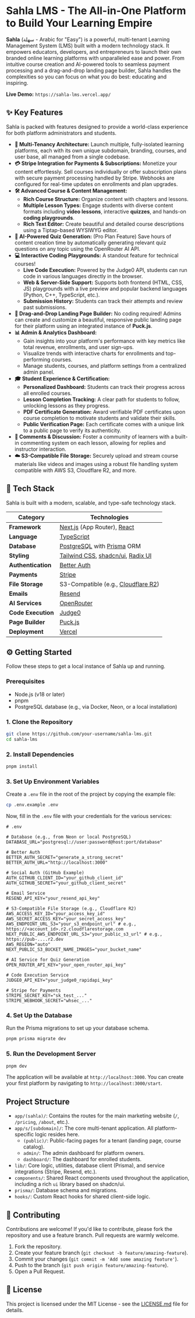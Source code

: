 # Sahla LMS - The All-in-One Platform to Build Your Learning Empire

**Sahla** (سهلة - Arabic for "Easy") is a powerful, multi-tenant Learning Management System (LMS) built with a modern technology stack. It empowers educators, developers, and entrepreneurs to launch their own branded online learning platforms with unparalleled ease and power. From intuitive course creation and AI-powered tools to seamless payment processing and a drag-and-drop landing page builder, Sahla handles the complexities so you can focus on what you do best: educating and inspiring.

**Live Demo:** `https://sahla-lms.vercel.app/`

## ✨ Key Features

Sahla is packed with features designed to provide a world-class experience for both platform administrators and students.

- **🏢 Multi-Tenancy Architecture:** Launch multiple, fully-isolated learning platforms, each with its own unique subdomain, branding, courses, and user base, all managed from a single codebase.
- **💳 Stripe Integration for Payments & Subscriptions:** Monetize your content effortlessly. Sell courses individually or offer subscription plans with secure payment processing handled by Stripe. Webhooks are configured for real-time updates on enrollments and plan upgrades.
- **🛠️ Advanced Course & Content Management:**
  - **Rich Course Structure:** Organize content with chapters and lessons.
  - **Multiple Lesson Types:** Engage students with diverse content formats including **video lessons**, interactive **quizzes**, and hands-on **coding playgrounds**.
  - **Rich Text Editor:** Create beautiful and detailed course descriptions using a Tiptap-based WYSIWYG editor.
- **🤖 AI-Powered Quiz Generation:** (Pro Plan Feature) Save hours of content creation time by automatically generating relevant quiz questions on any topic using the OpenRouter AI API.
- **💻 Interactive Coding Playgrounds:** A standout feature for technical courses!
  - **Live Code Execution:** Powered by the Judge0 API, students can run code in various languages directly in the browser.
  - **Web & Server-Side Support:** Supports both frontend (HTML, CSS, JS) playgrounds with a live preview and popular backend languages (Python, C++, TypeScript, etc.).
  - **Submission History:** Students can track their attempts and review past submissions.
- **🎨 Drag-and-Drop Landing Page Builder:** No coding required! Admins can create and customize a beautiful, responsive public landing page for their platform using an integrated instance of **Puck.js**.
- **📊 Admin & Analytics Dashboard:**
  - Gain insights into your platform's performance with key metrics like total revenue, enrollments, and user sign-ups.
  - Visualize trends with interactive charts for enrollments and top-performing courses.
  - Manage students, courses, and platform settings from a centralized admin panel.
- **🎓 Student Experience & Certification:**
  - **Personalized Dashboard:** Students can track their progress across all enrolled courses.
  - **Lesson Completion Tracking:** A clear path for students to follow, unlocking lessons as they progress.
  - **PDF Certificate Generation:** Award verifiable PDF certificates upon course completion to motivate students and validate their skills.
  - **Public Verification Page:** Each certificate comes with a unique link to a public page to verify its authenticity.
- **💬 Comments & Discussion:** Foster a community of learners with a built-in commenting system on each lesson, allowing for replies and instructor interaction.
- **☁️ S3-Compatible File Storage:** Securely upload and stream course materials like videos and images using a robust file handling system compatible with AWS S3, Cloudflare R2, and more.

## 🚀 Tech Stack

Sahla is built with a modern, scalable, and type-safe technology stack.

| Category           | Technologies                                                                                                         |
| ------------------ | -------------------------------------------------------------------------------------------------------------------- |
| **Framework**      | [Next.js](https://nextjs.org/) (App Router), [React](https://react.dev/)                                             |
| **Language**       | [TypeScript](https://www.typescriptlang.org/)                                                                        |
| **Database**       | [PostgreSQL](https://www.postgresql.org/) with [Prisma](https://www.prisma.io/) ORM                                  |
| **Styling**        | [Tailwind CSS](https://tailwindcss.com/), [shadcn/ui](https://ui.shadcn.com/), [Radix UI](https://www.radix-ui.com/) |
| **Authentication** | [Better Auth](https://better-auth.dev/)                                                                              |
| **Payments**       | [Stripe](https://stripe.com/)                                                                                        |
| **File Storage**   | S3-Compatible (e.g., [Cloudflare R2](https://www.cloudflare.com/developer-platform/r2/))                             |
| **Emails**         | [Resend](https://resend.com/)                                                                                        |
| **AI Services**    | [OpenRouter](https://openrouter.ai/)                                                                                 |
| **Code Execution** | [Judge0](https://judge0.com/)                                                                                        |
| **Page Builder**   | [Puck.js](https://puck.js.org/)                                                                                      |
| **Deployment**     | [Vercel](https://vercel.com/)                                                                                        |

## ⚙️ Getting Started

Follow these steps to get a local instance of Sahla up and running.

### Prerequisites

- Node.js (v18 or later)
- pnpm
- PostgreSQL database (e.g., via Docker, Neon, or a local installation)

### 1. Clone the Repository

```bash
git clone https://github.com/your-username/sahla-lms.git
cd sahla-lms
```

### 2. Install Dependencies

```bash
pnpm install
```

### 3. Set Up Environment Variables

Create a `.env` file in the root of the project by copying the example file:

```bash
cp .env.example .env
```

Now, fill in the `.env` file with your credentials for the various services:

```dotenv
# .env

# Database (e.g., from Neon or local PostgreSQL)
DATABASE_URL="postgresql://user:password@host:port/database"

# Better Auth
BETTER_AUTH_SECRET="generate_a_strong_secret"
BETTER_AUTH_URL="http://localhost:3000"

# Social Auth (GitHub Example)
AUTH_GITHUB_CLIENT_ID="your_github_client_id"
AUTH_GITHUB_SECRET="your_github_client_secret"

# Email Service
RESEND_API_KEY="your_resend_api_key"

# S3-Compatible File Storage (e.g., Cloudflare R2)
AWS_ACCESS_KEY_ID="your_access_key_id"
AWS_SECRET_ACCESS_KEY="your_secret_access_key"
AWS_ENDPOINT_URL_S3="your_s3_endpoint_url" # e.g., https://<account_id>.r2.cloudflarestorage.com
NEXT_PUBLIC_AWS_ENDPOINT_URL_S3="your_public_s3_url" # e.g., https://pub-....r2.dev
AWS_REGION="auto"
NEXT_PUBLIC_S3_BUCKET_NAME_IMAGES="your_bucket_name"

# AI Service for Quiz Generation
OPEN_ROUTER_API_KEY="your_open_router_api_key"

# Code Execution Service
JUDGE0_API_KEY="your_judge0_rapidapi_key"

# Stripe for Payments
STRIPE_SECRET_KEY="sk_test_..."
STRIPE_WEBHOOK_SECRET="whsec_..."
```

### 4. Set Up the Database

Run the Prisma migrations to set up your database schema.

```bash
pnpm prisma migrate dev
```

### 5. Run the Development Server

```bash
pnpm dev
```

The application will be available at `http://localhost:3000`. You can create your first platform by navigating to `http://localhost:3000/start`.

## Project Structure

- `app/(sahla)/`: Contains the routes for the main marketing website (`/`, `/pricing`, `/about`, etc.).
- `app/s/[subdomain]/`: The core multi-tenant application. All platform-specific logic resides here.
  - `(public)/`: Public-facing pages for a tenant (landing page, course catalog).
  - `admin/`: The admin dashboard for platform owners.
  - `dashboard/`: The dashboard for enrolled students.
- `lib/`: Core logic, utilities, database client (Prisma), and service integrations (Stripe, Resend, etc.).
- `components/`: Shared React components used throughout the application, including a rich `ui` library based on shadcn/ui.
- `prisma/`: Database schema and migrations.
- `hooks/`: Custom React hooks for shared client-side logic.

## 🤝 Contributing

Contributions are welcome! If you'd like to contribute, please fork the repository and use a feature branch. Pull requests are warmly welcome.

1.  Fork the repository.
2.  Create your feature branch (`git checkout -b feature/amazing-feature`).
3.  Commit your changes (`git commit -m 'Add some amazing feature'`).
4.  Push to the branch (`git push origin feature/amazing-feature`).
5.  Open a Pull Request.

## 📜 License

This project is licensed under the MIT License - see the [LICENSE.md](LICENSE.md) file for details.
